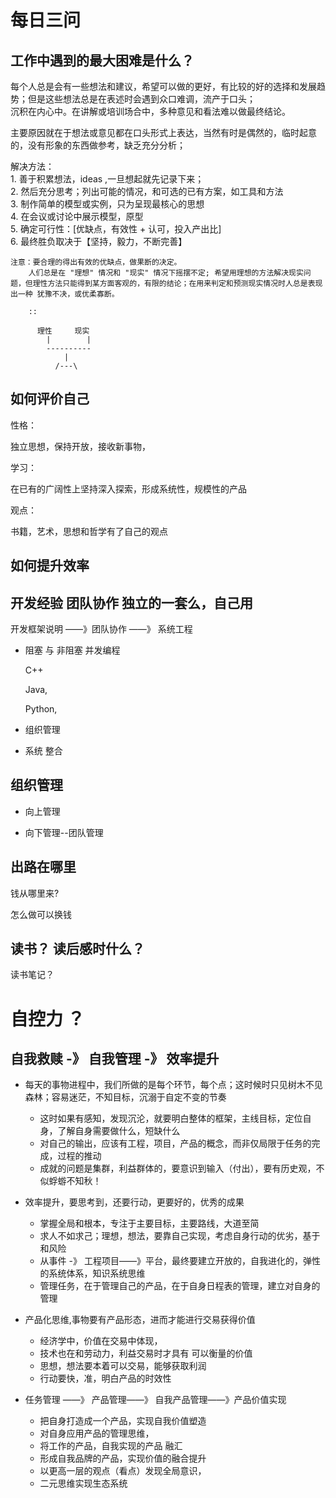 每日三问
=======================================================

工作中遇到的最大困难是什么？
-------------------------------------------------------

每个人总是会有一些想法和建议，希望可以做的更好，有比较的好的选择和发展趋势；但是这些想法总是在表述时会遇到众口难调，流产于口头；  
沉积在内心中。在讲解或培训场合中，多种意见和看法难以做最终结论。

主要原因就在于想法或意见都在口头形式上表达，当然有时是偶然的，临时起意的，没有形象的东西做参考，缺乏充分分析；

解决方法：  
         1. 善于积累想法，ideas ,一旦想起就先记录下来；  
         2. 然后充分思考；列出可能的情况，和可选的已有方案，如工具和方法  
         3. 制作简单的模型或实例，只为呈现最核心的思想  
         4. 在会议或讨论中展示模型，原型  
         5. 确定可行性：\[优缺点，有效性 + 认可，投入产出比\]  
         6. 最终胜负取决于【坚持，毅力，不断完善】

```
注意：要合理的得出有效的优缺点，做果断的决定。
    人们总是在 "理想" 情况和 "现实" 情况下摇摆不定; 希望用理想的方法解决现实问题，但理性方法只能得到某方面客观的，有限的结论；在用来判定和预测现实情况时人总是表现出一种 犹豫不决，或优柔寡断。

    ::

      理性     现实
        |        |
        ----------
            |
          /---\
```

如何评价自己
-------------------------------------------------------

性格：

独立思想，保持开放，接收新事物，

学习：

在已有的广阔性上坚持深入探索，形成系统性，规模性的产品

观点：

书籍，艺术，思想和哲学有了自己的观点


如何提升效率
-------------------------------------------------------

## 开发经验 团队协作 独立的一套么，自己用

开发框架说明 ——》团队协作 ——》 系统工程

* 阻塞 与 非阻塞 并发编程

  C++

  Java,

  Python,

* 组织管理

* 系统 整合

## 组织管理

* 向上管理

* 向下管理--团队管理

## 出路在哪里

钱从哪里来?

怎么做可以换钱

## 读书？ 读后感时什么？

读书笔记？

# 自控力 ？

## 自我救赎 -》 自我管理 -》 效率提升

* 每天的事物进程中，我们所做的是每个环节，每个点；这时候时只见树木不见森林；容易迷茫，不知目标，沉溺于自定不变的节奏

  * 这时如果有感知，发现沉沦，就要明白整体的框架，主线目标，定位自身，了解自身需要做什么，短缺什么
  * 对自己的输出，应该有工程，项目，产品的概念，而非仅局限于任务的完成，过程的推动
  * 成就的问题是集群，利益群体的，要意识到输入（付出），要有历史观，不似蜉蝣不知秋！

* 效率提升，要思考到，还要行动，更要好的，优秀的成果

  * 掌握全局和根本，专注于主要目标，主要路线，大道至简
  * 求人不如求己；理想，想法，要靠自己实现，考虑自身行动的优劣，基于和风险
  * 从事件 -》 工程项目——》平台，最终要建立开放的，自我进化的，弹性的系统体系，知识系统思维
  * 管理任务，在于管理自己的产品，在于自身日程表的管理，建立对自身的管理

* 产品化思维,事物要有产品形态，进而才能进行交易获得价值

  * 经济学中，价值在交易中体现，
  * 技术也在和劳动力，利益交易时才具有 可以衡量的价值
  * 思想，想法要本着可以交易，能够获取利润
  * 行动要快，准，明白产品的时效性

* 任务管理 ——》 产品管理——》 自我产品管理——》产品价值实现

  * 把自身打造成一个产品，实现自我价值塑造
  * 对自身应用产品的管理思维，
  * 将工作的产品，自我实现的产品 融汇
  * 形成自我品牌的产品，实现价值的融合提升
  * 以更高一层的观点（看点）发现全局意识，
  * 二元思维实现生态系统



